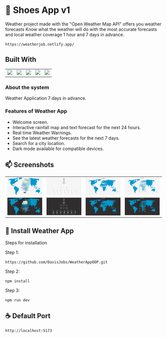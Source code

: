# 🚀 Shoes App v1

Weather project made with the "Open Weather Map API" offers you weather forecasts Know what the weather will do with the most accurate forecasts and local weather coverage 1 hour and 7 days in advance.

```
https://weatherjob.netlify.app/
```

## Built With

<table>
  <tr>
    <td valign="top"><img src="https://upload.wikimedia.org/wikipedia/commons/thumb/f/f1/Vitejs-logo.svg/1200px-Vitejs-logo.svg.png" width="70" /></td>
    <td valign="top"><img src="https://upload.wikimedia.org/wikipedia/commons/thumb/6/61/HTML5_logo_and_wordmark.svg/2048px-HTML5_logo_and_wordmark.svg.png" width="70" /></td>
    <td valign="top"><img src="https://upload.wikimedia.org/wikipedia/commons/6/6a/JavaScript-logo.png" width="70" /></td>
    <td valign="top"><img src="https://upload.wikimedia.org/wikipedia/commons/thumb/9/96/Sass_Logo_Color.svg/2560px-Sass_Logo_Color.svg.png" width="70" /></td>
    <td valign="top"><img src="https://upload.wikimedia.org/wikipedia/commons/thumb/d/d5/CSS3_logo_and_wordmark.svg/1200px-CSS3_logo_and_wordmark.svg.png" width="55" /> </td>
  </tr>
</table>

### About the system

Weather Application 7 days in advance.

### Features of Weather App

- Welcome screen.
- Interactive rainfall map and text forecast for the next 24 hours.
- Real time Weather Warnings.
- See the latest weather forecasts for the next 7 days.
- Search for a city location.
- Dark mode available for compatible devices.

## 📫 Screenshots

<table>
  <tr>
    <td valign="top"><img src="https://github.com/DavisJobs/WeatherAppOOP/blob/main/public/s1.PNG?raw=true" width="500px"></td>
    <td valign="top"><img src="https://github.com/DavisJobs/WeatherAppOOP/blob/main/public/s2.PNG?raw=true" width="500px"></td>
    <td valign="top"><img src="https://github.com/DavisJobs/WeatherAppOOP/blob/main/public/s3.PNG?raw=true" width="500px"></td>
    <td valign="top"><img src="https://github.com/DavisJobs/WeatherAppOOP/blob/main/public/s4.PNG?raw=true" width="500px"></td>
  </tr>
   <tr>
    <td valign="top"><img src="https://github.com/DavisJobs/WeatherAppOOP/blob/main/public/d1.PNG?raw=true" width="500px"></td>
    <td valign="top"><img src="https://github.com/DavisJobs/WeatherAppOOP/blob/main/public/d2.PNG?raw=true" width="500px"></td>
    <td valign="top"><img src="https://github.com/DavisJobs/WeatherAppOOP/blob/main/public/d3.PNG?raw=true" width="500px"></td>
    <td valign="top"><img src="https://github.com/DavisJobs/WeatherAppOOP/blob/main/public/d4.PNG?raw=true" width="500px"></td>
  </tr>
</table>

## 🚀 Install Weather App

Steps for installation

Step 1:

```
https://github.com/DavisJobs/WeatherAppOOP.git
```

Step 2:

```
npm install
```

Step 3:

```
npm run dev
```

## ☕ Default Port

```
http://localhost:5173
```
